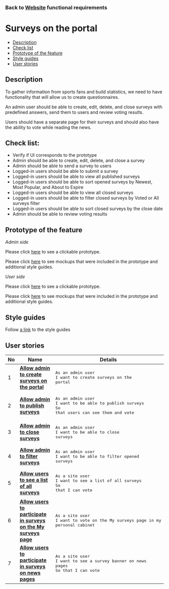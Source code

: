 ### Back to [Website](/web_application_features/web_application_features_list/README.md) functional requirements

# Surveys on the portal

- [Description](#description)
- [Check list](#check-list)
- [Prototype of the feature](#prototype-of-the-feature)
- [Style guides](#style-guides)
- [User stories](#user-stories)

## Description

To gather information from sports fans and build statistics, we need to have functionality that will allow us to create questionnaires.

An admin user should be able to create, edit, delete, and close surveys with predefined answers, send them to users and review voting results.

Users should have a separate page for their surveys and should also have the ability to vote while reading the news.

## Check list:

  - Verify if UI corresponds to the prototype
  - Admin should be able to create, edit, delete, and close a survey
  - Admin should be able to send a survey to users
  - Logged-in users should be able to submit a survey 
  - Logged-in users should be able to view all published surveys
  - Logged-in users should be able to sort opened surveys by Newest, Most Popular, and About to Expire
  - Logged-in users should be able to view all closed surveys
  - Logged-in users should be able to filter closed surveys by Voted or All surveys filter
  - Logged-in users should be able to sort closed surveys by the close date
  - Admin should be able to review voting results

## Prototype of the feature

_Admin side_

Please click [here](https://www.figma.com/proto/xtzyZ1sFmeSaKMpHDu0WfH/Surveys?node-id=0%3A1075&viewport=-74%2C435%2C0.06860820204019547&scaling=min-zoom) to see a clickable prototype.

Please click [here](https://www.figma.com/file/xtzyZ1sFmeSaKMpHDu0WfH/Surveys?node-id=0%3A1073) to see mockups that were included in the prototype and additional style guides.

_User side_

Please click [here](https://www.figma.com/proto/xtzyZ1sFmeSaKMpHDu0WfH/Surveys?node-id=0%3A2&viewport=513%2C537%2C0.12442872673273087&scaling=min-zoom) to see a clickable prototype.

Please click [here](https://www.figma.com/file/xtzyZ1sFmeSaKMpHDu0WfH/Surveys?node-id=0%3A1) to see mockups that were included in the prototype and additional style guides.

## Style guides

Follow [a link](https://www.figma.com/proto/0zkkf5WC77OSpvyD6YXpFE/Style-guides?page-id=0%3A1&node-id=19%3A5368&viewport=266%2C48%2C0.54&scaling=min-zoom&starting-point-node-id=19%3A5368) to the style guides

## User stories

No           |      Name     |   Details
------------ | ------------- | -------------
1 |[**Allow admin to create surveys on the portal**](/web_application_features/surveys/user_stories/create_surveys/README.md)|<pre>As an admin user<br>I want to create surveys on the portal</pre>
2 |[**Allow admin to publish surveys**](/web_application_features/surveys/user_stories/publish_survey/README.md)|<pre>As an admin user<br>I want to be able to publish surveys<br>So that users can see them and vote</pre>
3 |[**Allow admin to close surveys**](/web_application_features/surveys/user_stories/close_survey/README.md)|<pre>As an admin user<br>I want to be able to close surveys</pre>
4 |[**Allow admin to filter surveys**](/web_application_features/surveys/user_stories/filter_surveys/README.md)|<pre>As an admin user<br>I want to be able to filter opened surveys</pre>
5 |[**Allow users to see a list of all surveys**](/web_application_features/surveys/user_stories/my_surveys_for_user/README.md)|<pre>As a site user<br>I want to see a list of all surveys<br>So that I can vote</pre>
6 |[**Allow users to participate in surveys on the My surveys page**](/web_application_features/surveys/user_stories/form_for_voting/README.md)|<pre>As a site user<br>I want to vote on the My surveys page in my personal cabinet</pre>
7 |[**Allow users to participate in surveys on news pages**](/web_application_features/surveys/user_stories/banner_for_voting/README.md)|<pre>As a site user<br>I want to see a survey banner on news pages<br>So that I can vote</pre>
